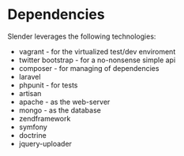 # Dependencies

Slender leverages the following technologies:

 * vagrant - for the virtualized test/dev enviroment
 * twitter bootstrap - for a no-nonsense simple api
 * composer - for managing of dependencies
 * laravel
 * phpunit - for tests
 * artisan
 * apache - as the web-server
 * mongo - as the database
 * zendframework
 * symfony
 * doctrine
 * jquery-uploader
